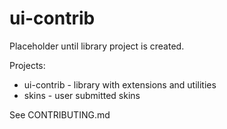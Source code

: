 # ui-contrib

Placeholder until library project is created.

Projects:
* ui-contrib - library with extensions and utilities
* skins - user submitted skins

See CONTRIBUTING.md